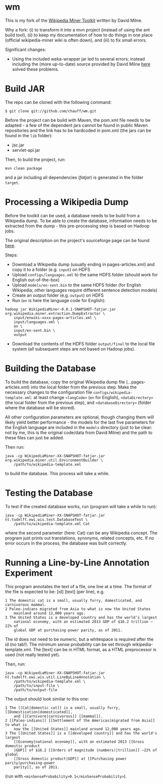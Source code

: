 wm
==

This is my fork of the [Wikipedia Miner Toolkit](http://sourceforge.net/projects/wikipedia-miner/) written by David Milne.

Why a fork: (i) to transform it into a mvn project (instead of using the ant build tool), (ii) to keep my documentation of how to do things in one place (official wikipedia-miner wiki is often down), and (iii) to fix small errors.

Significant changes:
+ Using the included weka-wrapper jar led to several errors; instead including the (more up-to-date) source provided by David Milne [here](http://code.google.com/p/weka-wrapper/) solved these problems.


Build JAR
=========

The repo can be cloned with the following command:

```
$ git clone git://github.com/chauff/wm.git
```

Before the project can be build with Maven, the pom.xml file needs to be adapted - a few of the dependent jars cannot be found in public Maven repositories and the link has to be hardcoded in pom.xml (the jars can be found in the `lib` folder):
+ jsc.jar
+ servlet-api.jar

Then, to build the project, run:

```
mvn clean package
```

and a jar including all dependencies (*fatjar*) is generated in the folder `target`.



Processing a Wikipedia Dump 
===========================
Before the toolkit can be used, a database needs to be build from a Wikipedia dump. To be able to create the database, information needs to be extracted from the dump - this pre-processing step is based on Hadoop jobs.

The original description on the project's sourceforge page can be found [here](http://sourceforge.net/apps/mediawiki/wikipedia-miner/index.php?title=Extraction).

Steps:

+ Download a Wikipedia dump (usually ending in pages-articles.xml) and copy it to a folder (e.g. `input`) on HDFS
+ Upload `configs/languages.xml` to the same HDFS folder (should work for English out-of-the-box)
+ Upload `models/en-sent.bin` to the same HDFS folder (for English Wikipedia; other languages require different sentence detection models)
+ Create an output folder (e.g. `output`) on HDFS
+ Run (`en` is here the language code for English): 

```
hadoop jar WikipediaMiner-0.0.1-SNAPSHOT-fatjar.jar org.wikipedia.miner.extraction.DumpExtractor \
	input/enwiki-xxxx-pages-articles.xml \
	input/languages.xml \
	en \
	input/en-sent.bin \
 	output
```

+ Download the contents of the HDFS folder `output/final` to the local file system (all subsequent steps are not based on Hadoop jobs).


Building the Database
=====================

To build the database, copy the original Wikipedia dump file (...pages-articles.xml) into the local folder from the previous step.
Make the necessary changes to the configuration file `configs/wikipedia-template.xml`: at least change `<langCode>` (`en` for English), `<dataDirectory>` (the local folder from the previous step), and `<databaseDirectory>` (folder where the database will be stored). 

All other configuration parameters are optional, though changing them will likely yield better performance - the models for the last five parameters for the English language are included in the ```models``` directory (just to be clear: not by me, this is the original code/data from David Milne) and the path to these files can just be added.

Then run:

```
java -cp WikipediaMiner-XX-SNAPSHOT-fatjar.jar org.wikipedia.miner.util.EnvironmentBuilder \
	/path/to/wikipedia-template.xml
```

to build the database. This process will take a while.


Testing the Database
====================
To test if the created database works, run (program will take a while to run):

```
java -cp WikipediaMiner-XX-SNAPSHOT-fatjar.jar nl.tudelft.ewi.wis.test.DatabaseTest \ 		
	/path/to/wikipedia-template.xml Cat
```

where the second parameter (here: Cat) can be any Wikipedia concept. The program just prints out translations, synonyms, related concepts, etc.
If no error occurs in the process, the database was built correctly.


Running a Line-by-Line Annotation Experiment
============================================
This program annotates the text of a file, one line at a time. The format of the file is expected to be: [id] [text] (per line), e.g.

```
1 The domestic cat is a small, usually furry, domesticated, and carnivorous mammal. 
2 Paleo-indians migrated from Asia to what is now the United States 
	mainland around 12,000 years ago.
3 The United States is a developed country and has the world's largest 
	national economy, with an estimated 2013 GDP of $16.2 trillion –22% of 
	global GDP at purchasing-power parity, as of 2011.
```
The id does not need to be numeric, but a whitespace is required after the id (no tab!).
The minimum sense probability can be set through wikipedia-template.xml.
The [text] can be in HTML format, as a HTML preprocessor is used (not really tested yet).

Then, run:

```
java -cp WikipediaMiner-XX-SNAPSHOT-fatjar.jar nl.tudelft.ewi.wis.util.LineByLineAnnotation \ 		
	/path/to/wikipedia-template.xml \
	/path/to/input-file \
	/path/to/output-file
```

The output should look similar to this one:

```
1 The [[Cat|domestic cat]] is a small, usually furry, [[Domestication|domesticated]], 
	and [[Carnivore|carnivorous]] [[mammal]]. 
2 [[Paleo-indians]] [[Settlement of the Americas|migrated from Asia]] to what is 
	now the [[United States]] mainland around 12,000 years ago.
3 The [[United States]] is a [[developed country]] and has the world's largest
	[[Economy|national economy]], with an estimated 2013 [[Gross domestic product
	|GDP]] of $16.2 [[Orders of magnitude (numbers)|trillion]] –22% of global
	[[Gross domestic product|GDP]] at [[Purchasing power parity|purchasing-power 
	parity]], as of 2011.
```

(run with `<minSenseProbability>0.1</minSenseProbability>`).